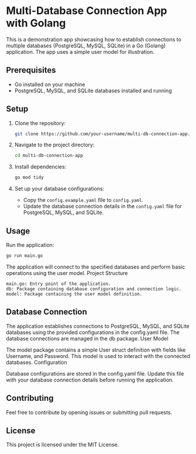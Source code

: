 # Multi-Database Connection App with Golang

This is a demonstration app showcasing how to establish connections to multiple databases (PostgreSQL, MySQL, SQLite) in a Go (Golang) application. The app uses a simple user model for illustration.

## Prerequisites

- Go installed on your machine
- PostgreSQL, MySQL, and SQLite databases installed and running

## Setup

1. Clone the repository:

    ```bash
    git clone https://github.com/your-username/multi-db-connection-app.git
    ```

2. Navigate to the project directory:

    ```bash
    cd multi-db-connection-app
    ```

3. Install dependencies:

    ```bash
    go mod tidy
    ```

4. Set up your database configurations:

    - Copy the `config.example.yaml` file to `config.yaml`.
    - Update the database connection details in the `config.yaml` file for PostgreSQL, MySQL, and SQLite.

## Usage

Run the application:

```bash
go run main.go
```

The application will connect to the specified databases and perform basic operations using the user model.
Project Structure

    main.go: Entry point of the application.
    db: Package containing database configuration and connection logic.
    model: Package containing the user model definition.

## Database Connection

The application establishes connections to PostgreSQL, MySQL, and SQLite databases using the provided configurations in the config.yaml file. The database connections are managed in the db package.
User Model

The model package contains a simple User struct definition with fields like Username, and Password. This model is used to interact with the connected databases.
Configuration

Database configurations are stored in the config.yaml file. Update this file with your database connection details before running the application.


## Contributing

Feel free to contribute by opening issues or submitting pull requests.

## License

This project is licensed under the MIT License.
